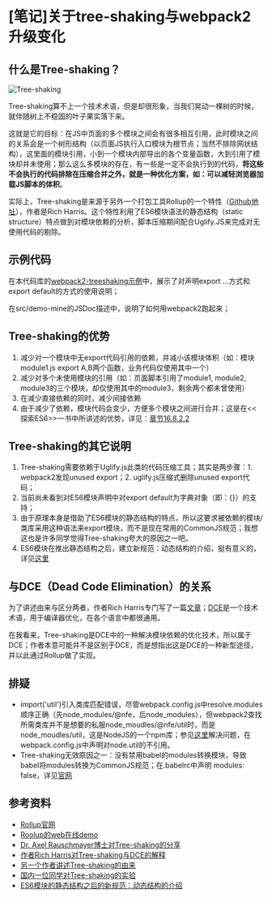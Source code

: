 # [笔记]关于tree-shaking与webpack2升级变化


## 什么是Tree-shaking？

![Tree-shaking](http://www.jamesbannerman.com/images/shake_tree.gif)

Tree-shaking算不上一个技术术语，但是却很形象，当我们晃动一棵树的时候，就伴随树上不稳固的叶子果实落下来。

这就是它的目标：在JS中页面的多个模块之间会有很多相互引用，此时模块之间的关系会是一个树形结构（以页面JS执行入口模块为根节点；当然不排除网状结构），这里面的模块引用，小到一个模块内部导出的各个变量函数，大到引用了模块却并未使用；那么这么多模块的存在，有一些是一定不会执行到的代码，**将这些不会执行的代码排除在压缩合并之外，就是一种优化方案，如：可以减轻浏览器加载JS脚本的体积**。

实际上，Tree-shaking是来源于另外一个打包工具Rollup的一个特性（[Github地址](https://github.com/rollup/rollup)），作者是Rich Harris。这个特性利用了ES6模块语法的静态结构（static structure）特点做到对模块依赖的分析，脚本压缩期间配合Uglify.JS来完成对无使用代码的剔除。


## 示例代码

在本代码库的[webpack2-treeshaking示例](https://github.com/diydyq/sharenotes/tree/master/demo/webpack2-treeshaking)中，展示了对声明export ...方式和export default的方式的使用说明；

在src/demo-mine的JSDoc描述中，说明了如何用webpack2跑起来；


## Tree-shaking的优势

1. 减少对一个模块中无export代码引用的依赖，并减小该模块体积（如：模块module1.js export A,B两个函数，业务代码仅使用其中一个）
2. 减少对多个未使用模块的引用（如：页面脚本引用了module1, module2, module3的三个模块，却仅使用其中的module3，剩余两个都未曾使用）
3. 在减少直接依赖的同时，减少间接依赖
4. 由于减少了依赖，模块代码会变少，方便多个模块之间进行合并；这是在<<探索ES6>>一书中所讲述的优势，详见：[章节16.8.2.2](https://github.com/diydyq/sharenotes/blob/master/%5B%E7%BF%BB%E8%AF%91%5D%E6%8E%A2%E7%B4%A2ES6%20-%20%E7%AC%AC16%E7%AB%A0%20%E6%A8%A1%E5%9D%97.md)


## Tree-shaking的其它说明

1. Tree-shaking需要依赖于Uglify.js此类的代码压缩工具；其实是两步骤：1. webpack2发现unused export；2. uglify.js压缩式删除unused export代码；
2. 当前尚未看到对ES6模块声明中对export default为字典对象（即：{}）的支持；
3. 由于原理本身是借助了ES6模块的静态结构的特点，所以这要求被依赖的模块/类库采用这种语法来export模块，而不是现在常用的CommonJS规范；我想这也是许多同学觉得Tree-shaking夸大的原因之一吧。
4. ES6模块在推出静态结构之后，建立新规范：动态结构的介绍，挺有意义的，详见[这里](http://www.2ality.com/2017/01/import-operator.html)


## 与DCE（Dead Code Elimination）的关系

为了讲述由来与区分两者，作者Rich Harris专门写了一篇[文章](https://medium.com/@Rich_Harris/tree-shaking-versus-dead-code-elimination-d3765df85c80#.a9h8v572v)；[DCE](https://en.wikipedia.org/wiki/Dead_code_elimination)是一个技术术语，用于编译器优化，在各个语言中都很通用。

在我看来，Tree-shaking是DCE中的一种解决模块依赖的优化技术，所以属于DCE；作者本意可能并不是区别于DCE，而是想指出这是DCE的一种新型途径，并以此通过Rollup做了实现。


## 排疑

- import('util')引入类库匹配错误，尽管webpack.config.js中resolve.modules顺序正确（先node_modules/@nfe，后node_modules），但webpack2查找所需类库并不是想要的私服node_moudles/@nfe/util时，而是node_moudles/util，这是NodeJS的一个npm库；参见[这里](https://github.com/webpack/webpack/issues/4083)解决问题，在webpack.config.js中声明对node.util的不引用。
- Tree-shaking无效原因之一：没有禁用babel的modules转换模块，导致babel将modules转换为CommonJS规范；在.babelrc中声明 modules: false，详见[官网](http://babeljs.io/docs/plugins/#modules)


## 参考资料

- [Rollup官网](https://github.com/rollup/rollup)
- [Roolup的web在线demo](http://rollupjs.org/)
- [Dr. Axel Rauschmayer博士对Tree-shaking的分享](http://www.2ality.com/2015/12/webpack-tree-shaking.html)
- [作者Rich Harris对Tree-shaking与DCE的解释](https://medium.com/@Rich_Harris/tree-shaking-versus-dead-code-elimination-d3765df85c80#.45bhexvkq)
- [另一个作者讲述Tree-shaking的由来](https://blog.engineyard.com/2016/tree-shaking)
- [国内一位同学对Tree-shaking的实验](http://imweb.io/topic/58666d57b3ce6d8e3f9f99b0)
- [ES6模块的静态结构之后的新规范：动态结构的介绍](https://github.com/diydyq/sharenotes/blob/master/%5B%E7%BF%BB%E8%AF%91%5D%E6%8E%A2%E7%B4%A2ES6%20-%20%E7%AC%AC16%E7%AB%A0%20%E6%A8%A1%E5%9D%97.md)


